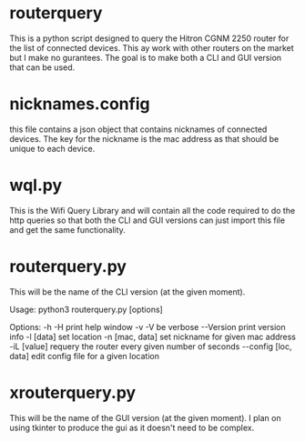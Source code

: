 # routerquery

This is a python script designed to query the Hitron CGNM 2250 router for the list of connected devices. This ay work with other routers on the market but I make no gurantees. The goal is to make both a CLI and GUI version that can be used.


# nicknames.config

this file contains a json object that contains nicknames of connected devices. The key for the nickname is the mac address as that should be unique to each device. 

# wql.py

This is the Wifi Query Library and will contain all the code required to do the http queries so that both the CLI and GUI versions can just import this file and get the same functionality.


# routerquery.py

This will be the name of the CLI version (at the given moment).


Usage: python3 routerquery.py [options]

Options:    -h -H                 print help window
            -v -V                 be verbose
            --Version             print version info
            -l  [data]            set location
            -n  [mac, data]       set nickname for given mac address
            -iL [value]           requery the router every given number of seconds
            --config [loc, data]  edit config file for a given location

# xrouterquery.py

This will be the name of the GUI version (at the given moment). I plan on using tkinter to produce the gui as it doesn't need to be complex. 
